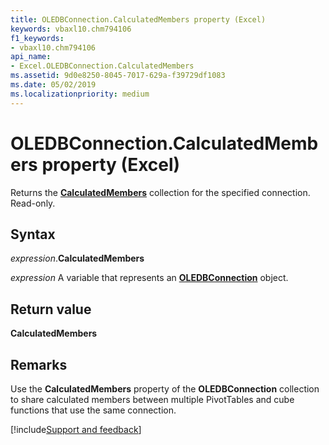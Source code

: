 ```yaml
---
title: OLEDBConnection.CalculatedMembers property (Excel)
keywords: vbaxl10.chm794106
f1_keywords:
- vbaxl10.chm794106
api_name:
- Excel.OLEDBConnection.CalculatedMembers
ms.assetid: 9d0e8250-8045-7017-629a-f39729df1083
ms.date: 05/02/2019
ms.localizationpriority: medium
---
```



# OLEDBConnection.CalculatedMembers property (Excel)

Returns the **[CalculatedMembers](Excel.CalculatedMembers.md)** collection for the specified connection. Read-only.


## Syntax

_expression_.**CalculatedMembers**

_expression_ A variable that represents an **[OLEDBConnection](Excel.OLEDBConnection.md)** object.


## Return value

**CalculatedMembers**


## Remarks

Use the **CalculatedMembers** property of the **OLEDBConnection** collection to share calculated members between multiple PivotTables and cube functions that use the same connection.




[!include[Support and feedback](~/includes/feedback-boilerplate.md)]